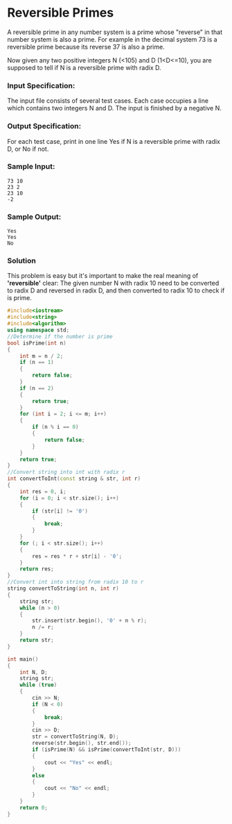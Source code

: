 # Reversible Primes

A reversible prime in any number system is a prime whose "reverse" in that number system is also a prime. For example in the decimal system 73 is a reversible prime because its reverse 37 is also a prime.

Now given any two positive integers N (<105) and D (1<D<=10), you are supposed to tell if N is a reversible prime with radix D.

### Input Specification:
The input file consists of several test cases. Each case occupies a line which contains two integers N and D. The input is finished by a negative N.

### Output Specification:
For each test case, print in one line Yes if N is a reversible prime with radix D, or No if not.

### Sample Input:
```in
73 10
23 2
23 10
-2
```

### Sample Output:
```out
Yes
Yes
No
```

### Solution
This problem is easy but it's important to make the real meaning of **'reversible'** clear: 
The given number N with radix 10 need to be converted to radix D and reversed in radix D, and then converted to radix 10 to check if is prime.


```C++
#include<iostream>
#include<string>
#include<algorithm>
using namespace std;
//Determine if the number is prime
bool isPrime(int n)
{
    int m = n / 2;
    if (n == 1)
    {
        return false;
    }
    if (n == 2)
    {
        return true;
    }
    for (int i = 2; i <= m; i++)
    {
        if (n % i == 0)
        {
            return false;
        }
    }
    return true;
}
//Convert string into int with radix r
int convertToInt(const string & str, int r)
{
    int res = 0, i;
    for (i = 0; i < str.size(); i++)
    {
        if (str[i] != '0')
        {
            break;
        }
    }
    for (; i < str.size(); i++)
    {
        res = res * r + str[i] - '0';
    }
    return res;
}
//Convert int into string from radix 10 to r
string convertToString(int n, int r)
{
    string str;
    while (n > 0)
    {
        str.insert(str.begin(), '0' + n % r);
        n /= r;
    }
    return str;
}

int main()
{
    int N, D;
    string str;
    while (true)
    {
        cin >> N;
        if (N < 0)
        {
            break;
        }
        cin >> D;
        str = convertToString(N, D);
        reverse(str.begin(), str.end());
        if (isPrime(N) && isPrime(convertToInt(str, D)))
        {
            cout << "Yes" << endl;
        }
        else
        {
            cout << "No" << endl;
        }
    }
    return 0;
}
```